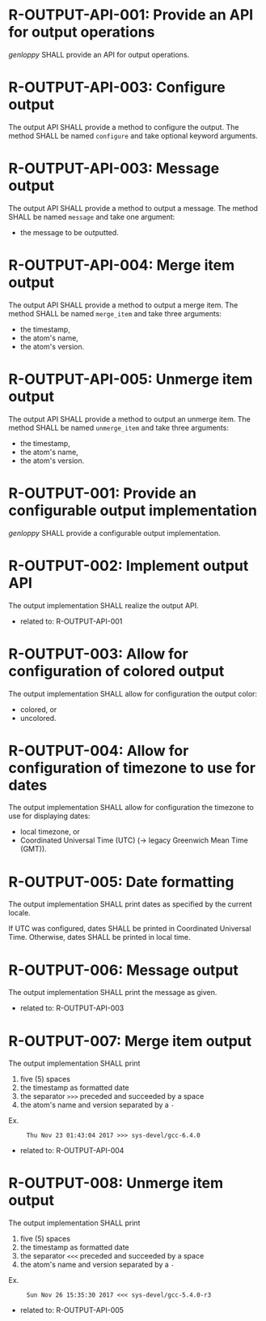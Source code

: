 # R-OUTPUT-API-001: Provide an API for output operations #
*genloppy* SHALL provide an API for output operations.

# R-OUTPUT-API-003: Configure output #
The output API SHALL provide a method to configure the output. The method SHALL be named `configure` and take optional keyword arguments.

# R-OUTPUT-API-003: Message output #
The output API SHALL provide a method to output a message. The method SHALL be named `message` and take one argument:
-   the message to be outputted.

# R-OUTPUT-API-004: Merge item output #
The output API SHALL provide a method to output a merge item. The method SHALL be named `merge_item` and take three arguments:
-   the timestamp,
-   the atom's name,
-   the atom's version.

# R-OUTPUT-API-005: Unmerge item output #
The output API SHALL provide a method to output an unmerge item. The method SHALL be named `unmerge_item` and take three arguments:
-   the timestamp,
-   the atom's name,
-   the atom's version.


# R-OUTPUT-001: Provide an configurable output implementation #
*genloppy* SHALL provide a configurable output implementation.

# R-OUTPUT-002: Implement output API #
The output implementation SHALL realize the output API.

*   related to: R-OUTPUT-API-001

# R-OUTPUT-003: Allow for configuration of colored output #
The output implementation SHALL allow for configuration the output color:
-   colored, or
-   uncolored.

# R-OUTPUT-004: Allow for configuration of timezone to use for dates #
The output implementation SHALL allow for configuration the timezone to use for displaying dates:
-   local timezone, or
-   Coordinated Universal Time (UTC) (-> legacy Greenwich Mean Time (GMT)).

# R-OUTPUT-005: Date formatting #
The output implementation SHALL print dates as specified by the current locale.

If UTC was configured, dates SHALL be printed in Coordinated Universal Time.
Otherwise, dates SHALL be printed in local time.

# R-OUTPUT-006: Message output #
The output implementation SHALL print the message as given.

*   related to: R-OUTPUT-API-003

# R-OUTPUT-007: Merge item output #
The output implementation SHALL print
1. five (5) spaces
2. the timestamp as formatted date
3. the separator `>>>` preceded and succeeded by a space
4. the atom's name and version separated by a `-`

Ex.
```
     Thu Nov 23 01:43:04 2017 >>> sys-devel/gcc-6.4.0
```

*   related to: R-OUTPUT-API-004

# R-OUTPUT-008: Unmerge item output #
The output implementation SHALL print
1. five (5) spaces
2. the timestamp as formatted date
3. the separator `<<<` preceded and succeeded by a space
4. the atom's name and version separated by a `-`

Ex.
```
     Sun Nov 26 15:35:30 2017 <<< sys-devel/gcc-5.4.0-r3
```

*   related to: R-OUTPUT-API-005
